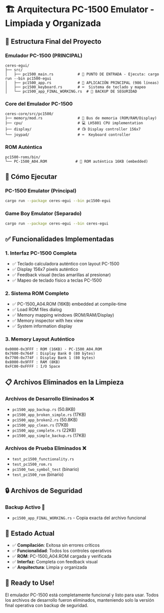 # 🏗️ Arquitectura PC-1500 Emulator - Limpiada y Organizada

## 📁 Estructura Final del Proyecto

### **Emulador PC-1500 (PRINCIPAL)**
```
ceres-egui/
├── src/
│   ├── pc1500_main.rs           # 🚀 PUNTO DE ENTRADA - Ejecuta: cargo run --bin pc1500-egui
│   ├── pc1500_app.rs            # 🎯 APLICACIÓN PRINCIPAL (986 líneas)
│   ├── pc1500_keyboard.rs       # ⌨️  Sistema de teclado y mapeo
│   └── pc1500_app_FINAL_WORKING.rs  # 💾 BACKUP DE SEGURIDAD
```

### **Core del Emulador PC-1500**
```
ceres-core/src/pc1500/
├── memory/mod.rs                # 🧠 Bus de memoria (ROM/RAM/Display)
├── cpu/                         # 💻 LH5801 CPU implementation
├── display/                     # 📺 Display controller 156x7
└── joypad/                      # ⌨️  Keyboard controller
```

### **ROM Auténtica**
```
pc1500-roms/bin/
└── PC-1500_A04.ROM             # 🔧 ROM auténtica 16KB (embedded)
```

## 🚀 Cómo Ejecutar

### **PC-1500 Emulator (Principal)**
```bash
cargo run --package ceres-egui --bin pc1500-egui
```

### **Game Boy Emulator (Separado)**
```bash
cargo run --package ceres-egui --bin ceres-egui
```

## ✅ Funcionalidades Implementadas

### **1. Interfaz PC-1500 Completa**
- ✅ Teclado calculadora auténtico con layout PC-1500
- ✅ Display 156x7 pixels auténtico
- ✅ Feedback visual (teclas amarillas al presionar)
- ✅ Mapeo de teclado físico a teclas PC-1500

### **2. Sistema ROM Completo**
- ✅ PC-1500_A04.ROM (16KB) embedded at compile-time
- ✅ Load ROM files dialog
- ✅ Memory mapping windows (ROM/RAM/Display)
- ✅ Memory inspector with hex view
- ✅ System information display

### **3. Memory Layout Auténtico**
```
0x0000-0x3FFF : ROM (16KB) - PC-1500_A04.ROM
0x7600-0x764F : Display Bank 0 (80 bytes)
0x7700-0x774F : Display Bank 1 (80 bytes) 
0x8000-0x9FFF : RAM (8KB)
0xFC00-0xFFFF : I/O Space
```

## 📋 Archivos Eliminados en la Limpieza

### **Archivos de Desarrollo Eliminados** ❌
- `pc1500_app_backup.rs` (50.8KB)
- `pc1500_app_broken_simple.rs` (17KB)
- `pc1500_app_broken2.rs` (50.8KB)
- `pc1500_app_clean.rs` (17KB)
- `pc1500_app_complete.rs` (22KB)
- `pc1500_app_simple_backup.rs` (17KB)

### **Archivos de Prueba Eliminados** ❌
- `test_pc1500_functionality.rs`
- `test_pc1500_rom.rs`
- `pc1500_two_symbol_test` (binario)
- `test_pc1500_rom` (binario)

## 🔒 Archivos de Seguridad

### **Backup Activo** 💾
- `pc1500_app_FINAL_WORKING.rs` - Copia exacta del archivo funcional

## 🎯 Estado Actual

- ✅ **Compilación**: Exitosa sin errores críticos
- ✅ **Funcionalidad**: Todos los controles operativos
- ✅ **ROM**: PC-1500_A04.ROM cargada y verificada
- ✅ **Interfaz**: Completa con feedback visual
- ✅ **Arquitectura**: Limpia y organizada

## 🚀 Ready to Use!

El emulador PC-1500 está completamente funcional y listo para usar. Todos los archivos de desarrollo fueron eliminados, manteniendo solo la versión final operativa con backup de seguridad.
